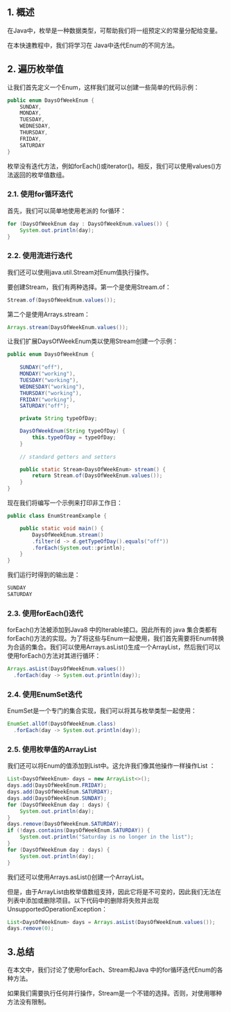 ## 1. 概述

在Java中，枚举是一种数据类型，可帮助我们将一组预定义的常量分配给变量。

在本快速教程中，我们将学习在 Java中迭代Enum的不同方法。

## 2. 遍历枚举值

让我们首先定义一个Enum，这样我们就可以创建一些简单的代码示例：

```java
public enum DaysOfWeekEnum {
    SUNDAY,
    MONDAY,
    TUESDAY, 
    WEDNESDAY, 
    THURSDAY, 
    FRIDAY, 
    SATURDAY
}

```

枚举没有迭代方法，例如forEach()或iterator()。相反，我们可以使用values()方法返回的枚举值数组。

### 2.1. 使用for循环迭代

首先，我们可以简单地使用老派的 for循环：

```java
for (DaysOfWeekEnum day : DaysOfWeekEnum.values()) { 
    System.out.println(day); 
}
```

### 2.2. 使用流进行迭代

我们还可以使用java.util.Stream对Enum值执行操作。

要创建Stream，我们有两种选择。第一个是使用Stream.of：

```java
Stream.of(DaysOfWeekEnum.values());
```

第二个是使用Arrays.stream：

```java
Arrays.stream(DaysOfWeekEnum.values());
```

让我们扩展DaysOfWeekEnum类以使用Stream创建一个示例：

```java
public enum DaysOfWeekEnum {
    
    SUNDAY("off"), 
    MONDAY("working"), 
    TUESDAY("working"), 
    WEDNESDAY("working"), 
    THURSDAY("working"), 
    FRIDAY("working"), 
    SATURDAY("off");

    private String typeOfDay;

    DaysOfWeekEnum(String typeOfDay) {
        this.typeOfDay = typeOfDay;
    }
	
    // standard getters and setters 

    public static Stream<DaysOfWeekEnum> stream() {
        return Stream.of(DaysOfWeekEnum.values()); 
    }
}
```

现在我们将编写一个示例来打印非工作日：

```java
public class EnumStreamExample {

    public static void main() {
        DaysOfWeekEnum.stream()
        .filter(d -> d.getTypeOfDay().equals("off"))
        .forEach(System.out::println);
    }
}
```

我们运行时得到的输出是：

```java
SUNDAY
SATURDAY
```

### 2.3. 使用forEach()迭代 

forEach()方法被添加到Java8 中的Iterable接口。因此所有的 java 集合类都有forEach()方法的实现。为了将这些与Enum一起使用，我们首先需要将Enum转换为合适的集合。我们可以使用Arrays.asList()生成一个ArrayList，然后我们可以使用forEach()方法对其进行循环：

```java
Arrays.asList(DaysOfWeekEnum.values())
  .forEach(day -> System.out.println(day));

```

### 2.4. 使用EnumSet迭代

EnumSet是一个专门的集合实现，我们可以将其与枚举类型一起使用：

```java
EnumSet.allOf(DaysOfWeekEnum.class)
  .forEach(day -> System.out.println(day));
```

### 2.5. 使用枚举值的ArrayList

我们还可以将Enum的值添加到List中。这允许我们像其他操作一样操作List ：

```java
List<DaysOfWeekEnum> days = new ArrayList<>();
days.add(DaysOfWeekEnum.FRIDAY);
days.add(DaysOfWeekEnum.SATURDAY);
days.add(DaysOfWeekEnum.SUNDAY);
for (DaysOfWeekEnum day : days) {
    System.out.println(day);
}
days.remove(DaysOfWeekEnum.SATURDAY);
if (!days.contains(DaysOfWeekEnum.SATURDAY)) {
    System.out.println("Saturday is no longer in the list");
}
for (DaysOfWeekEnum day : days) {
    System.out.println(day);
}

```

我们还可以使用Arrays.asList()创建一个ArrayList。

但是，由于ArrayList由枚举值数组支持，因此它将是不可变的，因此我们无法在列表中添加或删除项目。以下代码中的删除将失败并出现UnsupportedOperationException：

```java
List<DaysOfWeekEnum> days = Arrays.asList(DaysOfWeekEnum.values());
days.remove(0);

```

## 3.总结

在本文中，我们讨论了使用forEach、Stream和Java 中的for循环迭代Enum的各种方法。

如果我们需要执行任何并行操作，Stream是一个不错的选择。否则，对使用哪种方法没有限制。